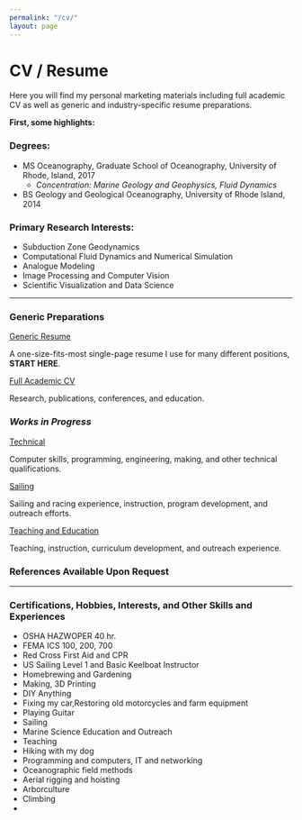 ```yaml
---
permalink: "/cv/"
layout: page
---
```


# CV / Resume

Here you will find my personal marketing materials including full academic CV as well as generic and industry-specific resume preparations.

**First, some highlights:**

### Degrees:
- MS Oceanography, Graduate School of Oceanography, University of Rhode, Island, 2017
  - *Concentration: Marine Geology and Geophysics, Fluid Dynamics*
- BS Geology and Geological Oceanography, University of Rhode Island, 2014

### Primary Research Interests:
- Subduction Zone Geodynamics
- Computational Fluid Dynamics and Numerical Simulation
- Analogue Modeling
- Image Processing and Computer Vision
- Scientific Visualization and Data Science

---

### Generic Preparations
[Generic Resume](/assets/docs/RTS-Generic-Resume-2018.pdf)

A one-size-fits-most single-page resume I use for many different positions, **START HERE**.

[Full Academic CV](/assets/docs/RTS-CV-2018.pdf)

Research, publications, conferences, and education.

### *Works in Progress*
[Technical](/assets/docs/programming.pdf)

Computer skills, programming, engineering, making, and other technical qualifications.

[Sailing](/assets/docs/sailing.pdf)

Sailing and racing experience, instruction, program development, and outreach efforts.

[Teaching and Education](/assets/docs/programming.pdf)

Teaching, instruction, curriculum development, and outreach experience.

### **References Available Upon Request**

---

### Certifications, Hobbies, Interests, and Other Skills and Experiences
- OSHA HAZWOPER 40 hr.
- FEMA ICS 100, 200, 700
- Red Cross First Aid and CPR
- US Sailing Level 1 and Basic Keelboat Instructor
- Homebrewing and Gardening
- Making, 3D Printing
- DIY Anything
- Fixing my car,Restoring old motorcycles and farm equipment
- Playing Guitar
- Sailing
- Marine Science Education and Outreach
- Teaching
- Hiking with my dog
- Programming and computers, IT and networking
- Oceanographic field methods
- Aerial rigging and hoisting
- Arborculture
- Climbing
-
